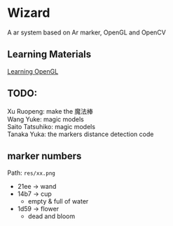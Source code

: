 # Wizard
A ar system based on Ar marker, OpenGL and OpenCV


## Learning Materials
[Learning OpenGL](https://learnopengl.com/Introduction)


## TODO:  
Xu Ruopeng: make the 魔法棒  
Wang Yuke: magic models  
Saito Tatsuhiko: magic models  
Tanaka Yuka: the markers distance detection code  


## marker numbers
Path: ``res/xx.png``
* 21ee -> wand
* 14b7 -> cup
    * empty & full of water
* 1d59 -> flower
    * dead and bloom

